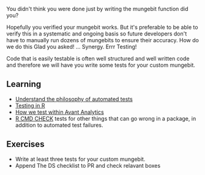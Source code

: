 You didn't think you were done just by writing the mungebit function did you?

Hopefully you verified your mungebit works.  But it's preferable to be able to verify this in a systematic and ongoing basis so future developers don't have to manually run dozens of mungebits to ensure their accuracy.  How do we do this
Glad you asked! ... Synergy. Errr Testing! 

Code that is easily testable is often well structured and well written code and therefore we will have you write some tests for your custom mungebit. 

## Learning

* [Understand the philosophy of automated tests](https://medium.com/javascript-scene/what-every-unit-test-needs-f6cd34d9836d#.gvu7uqszv)
* [Testing in R](http://r-pkgs.had.co.nz/tests.html)
* [How we test within Avant Analytics](https://github.com/avantcredit/avant-analytics/tree/master/test/README.md)
* [R CMD CHECK](http://r-pkgs.had.co.nz/check.html) tests for other things that can go wrong in a package, in addition to automated test failures.

## Exercises

* Write at least three tests for your custom mungebit. 
* Append The DS checklist to PR and check relavant boxes
